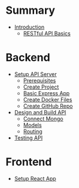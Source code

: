 # Summary


- [Introduction](./intro/intro.md)
    - [RESTful API Basics](./intro/rest_basics.md)
# Backend
- [Setup API Server](./chapter_1/setup_api_server.md)
    - [Prerequisites](./chapter_1/prerequisites.md)
    - [Create Project](./chapter_1/create_project.md)
    - [Basic Express App](./chapter_1/basic_express_app.md)
    - [Create Docker Files](./chapter_1/docker_files.md)
    - [Create GitHub Repo](./chapter_1/github_repo.md)
- [Design and Build API](./chapter_2/api_design.md)
    - [Connect Mongo](./chapter_2/mongo.md)
    - [Models](./chapter_2/models.md)
    - [Routing](./chapter_2/routing.md)
- [Testing API]()
# Frontend
- [Setup React App]()